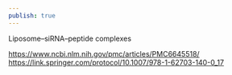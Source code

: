 ```yaml
---
publish: true
---
```

Liposome–siRNA–peptide complexes

https://www.ncbi.nlm.nih.gov/pmc/articles/PMC6645518/
https://link.springer.com/protocol/10.1007/978-1-62703-140-0_17